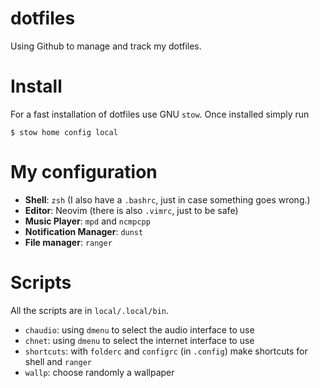 # dotfiles
Using Github to manage and track my dotfiles.

# Install
For a fast installation of dotfiles use GNU `stow`. Once installed simply run

	$ stow home config local

# My configuration

+ **Shell**: `zsh` (I also have a `.bashrc`, just in case something goes wrong.)
+ **Editor**: Neovim (there is also `.vimrc`, just to be safe)
+ **Music Player**: `mpd` and `ncmpcpp`
+ **Notification Manager**: `dunst`
+ **File manager**: `ranger`

# Scripts
All the scripts are in `local/.local/bin`.

+ `chaudio`: using `dmenu` to select the audio interface to use
+ `chnet`: using `dmenu` to select the internet interface to use
+ `shortcuts`: with `folderc` and `configrc` (in `.config`) make shortcuts for shell and `ranger`
+ `wallp`: choose randomly a wallpaper
